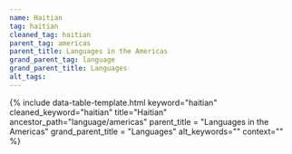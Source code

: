 ```yaml
---
name: Haitian
tag: haitian
cleaned_tag: haitian
parent_tag: americas
parent_title: Languages in the Americas
grand_parent_tag: language
grand_parent_title: Languages
alt_tags: 
---
```


{% include data-table-template.html 
  keyword="haitian" 
  cleaned_keyword="haitian" 
  title="Haitian"
  ancestor_path="language/americas" 
  parent_title = "Languages in the Americas"
  grand_parent_title = "Languages"
  alt_keywords=""
  context=""
%}

